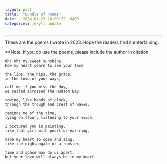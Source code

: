 ```yaml
---
layout: post
title:  "Bundle of Poems"
date:   2024-01-23 20:00:22 -0400
categories: jekyll update
---
```

--------------------------
These are the poems I wrote in 2023. Hope the readers find it entertaining.

**Note: If you do use the poems, please include the author in citation.

```
Oh! Oh! my sweet sunshine,
how my heart yearn to see your face,

the lips, the hips, the grace,
in the love of your ways,

call me if you miss the day,
we sailed acrossed the Hudson Bay,

rowing, like hands of clock,
through the trough and crest of waves,

reminds me of the time,
lying on floor, listening to your voice,

I pictured you in painting,
like that girl with pearl or ear-ring,

made my heart to open and sing,
like the nightangale or a rooster,

time and space may do us apart,
but your love will always be in my heart,
```